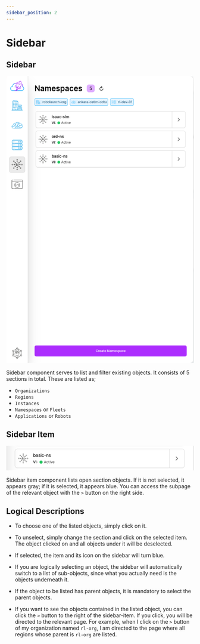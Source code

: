 ```yaml
---
sidebar_position: 2
---
```


# Sidebar

## Sidebar

![Sidebar](./img/sidebar.png)

Sidebar component serves to list and filter existing objects. It consists of 5 sections in total. These are listed as;

- `Organizations`
- `Regions`
- `Instances`
- `Namespaces` or `Fleets`
- `Applications` or `Robots`

## Sidebar Item

![Sidebar Item](./img/sidebar-item.png)

Sidebar item component lists open section objects. If it is not selected, it appears gray; if it is selected, it appears blue. You can access the subpage of the relevant object with the `>` button on the right side.

## Logical Descriptions

- To choose one of the listed objects, simply click on it.

- To unselect, simply change the section and click on the selected item. The object clicked on and all objects under it will be deselected.

- If selected, the item and its icon on the sidebar will turn blue.

- If you are logically selecting an object, the sidebar will automatically switch to a list of sub-objects, since what you actually need is the objects underneath it.

- If the object to be listed has parent objects, it is mandatory to select the parent objects.

- If you want to see the objects contained in the listed object, you can click the `>` button to the right of the sidebar-item. If you click, you will be directed to the relevant page. For example, when I click on the `>` button of my organization named `rl-org`, I am directed to the page where all regions whose parent is `rl-org` are listed.
